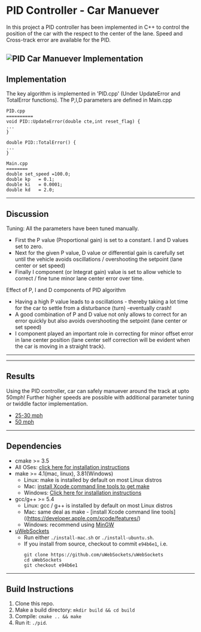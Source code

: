 # PID Controller - Car Manuever
In this project a PID controller has been implemented in C++ to control the position of the car with the respect to the center of the lane. Speed and Cross-track error are available for the PID.

![PID Car Manuever Implementation](https://github.com/ashsiv/PID-Controller---Car-Manuever/blob/master/images/Cover%20Image.JPG)
---
## Implementation
The key algorithm is implemented in 'PID.cpp' (Under UpdateError and TotalError functions). The P,I,D parameters are defined in Main.cpp

```
PID.cpp
==========
void PID::UpdateError(double cte,int reset_flag) {
...
}

double PID::TotalError() {
...
}

Main.cpp
========
double set_speed =100.0;
double kp   = 0.1;
double ki   = 0.0001;
double kd   = 2.0;
```
---
## Discussion

Tuning: All the parameters have been tuned manually. 

* First the P value (Proportional gain) is set to a constant. I and D values set to zero.
* Next for the given P value, D value or differential gain is carefully set until the vehicle avoids oscillations / overshooting the setpoint (lane center or set speed)
* Finally I component (or Integrat gain) value is set to allow vehicle to correct / fine tune minor lane center error over time.

Effect of P, I and D components of PID algorithm

* Having a high P value  leads to a oscillations - thereby taking a lot time for the car to settle from a disturbance (turn) -eventually crash!
* A good combination of P and D value not only allows to correct for an error quickly but also avoids overshooting the setpoint (lane center or set speed)
* I component played an important role in correcting for minor offset error in lane center position (lane center self correction will be evident when the car is moving in a straight track).

---
---
## Results
Using the PID controller, car can safely manuever around the track at upto 50mph! Further higher speeds are possible with additional parameter tuning or twiddle factor implementation.

* [25-30 mph](https://youtu.be/hAdpto5F2Kw)
* [50 mph](https://youtu.be/x2NVFSPnP-M)
---
## Dependencies

* cmake >= 3.5
 * All OSes: [click here for installation instructions](https://cmake.org/install/)
* make >= 4.1(mac, linux), 3.81(Windows)
  * Linux: make is installed by default on most Linux distros
  * Mac: [install Xcode command line tools to get make](https://developer.apple.com/xcode/features/)
  * Windows: [Click here for installation instructions](http://gnuwin32.sourceforge.net/packages/make.htm)
* gcc/g++ >= 5.4
  * Linux: gcc / g++ is installed by default on most Linux distros
  * Mac: same deal as make - [install Xcode command line tools]((https://developer.apple.com/xcode/features/)
  * Windows: recommend using [MinGW](http://www.mingw.org/)
* [uWebSockets](https://github.com/uWebSockets/uWebSockets)
  * Run either `./install-mac.sh` or `./install-ubuntu.sh`.
  * If you install from source, checkout to commit `e94b6e1`, i.e.
    ```
    git clone https://github.com/uWebSockets/uWebSockets 
    cd uWebSockets
    git checkout e94b6e1
    ```
---  
## Build Instructions

1. Clone this repo.
2. Make a build directory: `mkdir build && cd build`
3. Compile: `cmake .. && make`
4. Run it: `./pid`. 




